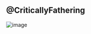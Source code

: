## @CriticallyFathering

![image](https://github.com/user-attachments/assets/cf1b486b-eeff-4fef-ab9c-ea66a2207484)

